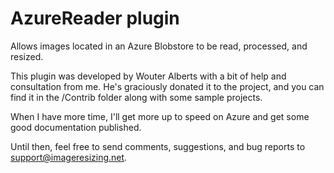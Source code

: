
# AzureReader plugin

Allows images located in an Azure Blobstore to be read, processed, and resized.

This plugin was developed by Wouter Alberts with a bit of help and consultation from me. He's graciously donated it to the project, and you can find it in the /Contrib folder along with some sample projects.

When I have more time, I'll get more up to speed on Azure and get some good documentation published.

Until then, feel free to send comments, suggestions, and bug reports to support@imageresizing.net.


